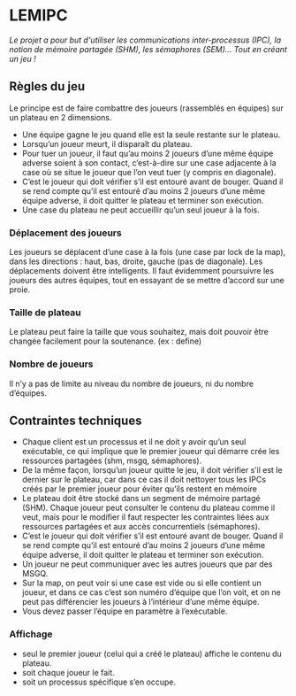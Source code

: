 # LEMIPC
*Le projet a pour but d'utiliser les communications inter-processus (IPC), la notion de mémoire partagée (SHM), 
les sémaphores (SEM)... Tout en créant un jeu !*

## Règles du jeu
Le principe est de faire combattre des joueurs (rassemblés en équipes) sur un plateau en 2 dimensions.
- Une équipe gagne le jeu quand elle est la seule restante sur le plateau.
- Lorsqu’un joueur meurt, il disparaît du plateau.
- Pour tuer un joueur, il faut qu’au moins 2 joueurs d’une même équipe adverse soient à son contact,
c’est-à-dire sur une case adjacente à la case où se situe le joueur que l’on veut tuer (y compris en diagonale).
- C’est le joueur qui doit vérifier s’il est entouré avant de bouger. Quand il se rend compte qu’il est entouré
d’au moins 2 joueurs d’une même équipe adverse, il doit quitter le plateau et terminer son exécution.
- Une case du plateau ne peut accueillir qu’un seul joueur à la fois.

### Déplacement des joueurs
Les joueurs se déplacent d’une case à la fois (une case par lock de la map), dans les directions :
haut, bas, droite, gauche (pas de diagonale).
Les déplacements doivent être intelligents. Il faut évidemment poursuivre les joueurs des autres équipes,
tout en essayant de se mettre d’accord sur une proie.

### Taille de plateau
Le plateau peut faire la taille que vous souhaitez, mais doit pouvoir être changée facilement pour la soutenance.
(ex : define)

### Nombre de joueurs
Il n’y a pas de limite au niveau du nombre de joueurs, ni du nombre d’équipes.

## Contraintes techniques
- Chaque client est un processus et il ne doit y avoir qu’un seul exécutable, ce qui implique que le premier joueur
qui démarre crée les ressources partagées (shm, msgq, sémaphores).
- De la même façon, lorsqu’un joueur quitte le jeu, il doit vérifier s’il est le dernier sur le plateau,
car dans ce cas il doit nettoyer tous les IPCs créés par le premier joueur pour éviter qu’ils restent en mémoire
- Le plateau doit être stocké dans un segment de mémoire partagé (SHM). Chaque joueur peut consulter le contenu
du plateau comme il veut, mais pour le modifier il faut respecter les contraintes liées aux ressources
partagées et aux accès concurrentiels (sémaphores).
- C’est le joueur qui doit vérifier s’il est entouré avant de bouger. Quand il se rend compte qu’il est entouré
d’au moins 2 joueurs d’une même équipe adverse, il doit quitter le plateau et terminer son exécution.
- Un joueur ne peut communiquer avec les autres joueurs que par des MSGQ.
- Sur la map, on peut voir si une case est vide ou si elle contient un joueur, et dans ce cas c’est son numéro
d’équipe que l’on voit, et on ne peut pas différencier les joueurs à l’intérieur d’une même équipe.
- Vous devez passer l’équipe en paramètre à l’exécutable.

### Affichage
- seul le premier joueur (celui qui a créé le plateau) affiche le contenu du plateau.
- soit chaque joueur le fait.
- soit un processus spécifique s’en occupe.
